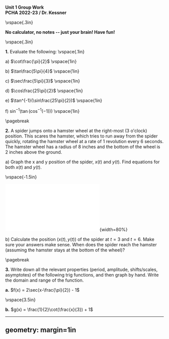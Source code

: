 __Unit 1 Group Work__  
__PCHA 2022-23 / Dr. Kessner__  

\vspace{.3in}

__No calculator, no notes -- just your brain!  Have fun!__

\vspace{.3in}

__1.__ Evaluate the following:
\vspace{.1in}

a) $\cot\frac{\pi}{2}$
\vspace{1in}

b) $\tan\frac{5\pi}{4}$
\vspace{1in}

c) $\sec\frac{5\pi}{3}$
\vspace{1in}

d) $\cos\frac{25\pi}{2}$
\vspace{1in}

e) $\tan^{-1}(\sin\frac{25\pi}{2})$
\vspace{1in}

f) $\sin^{-1}\left(\tan(\cos^{-1}(-1))\right)$
\vspace{1in}

\pagebreak


__2.__ A spider jumps onto a hamster wheel at the right-most (3 o'clock)
position.  This scares the hamster, which tries to run away from the spider
quickly, rotating the hamster wheel at a rate of 1 revolution every 6 seconds.
The hamster wheel has a radius of 8 inches and the bottom of the wheel is 2
inches above the ground.

a) Graph the x and y position of the spider, $x(t)$ and $y(t)$.  Find equations
for both $x(t)$ and $y(t)$.


\vspace{-1.5in}

![](ferris_wheel_annotated.pdf){width=80%}


b) Calculate the position $(x(t), y(t))$ of the spider at $t=3$ and $t=6$.
Make sure your answers make sense.  When does the spider reach the hamster
(assuming the hamster stays at the bottom of the wheel)?


\pagebreak

__3.__  Write down all the relevant properties (period, amplitude, shifts/scales,
asymptotes) of the following trig functions, and then graph by hand.  Write
the domain and range of the function.

__a.__ $f(x) = 2\sec(x-\frac{\pi}{2}) - 1$


\vspace{3.5in}

__b.__ $g(x) = \frac{1}{2}\cot(\frac{x}{3}) + 1$

---
geometry: margin=1in
---


